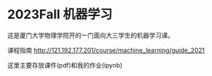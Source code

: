 # 2023Fall 机器学习
这是厦门大学物理学院开的一门面向大三学生的机器学习课。

课程指南 http://121.192.177.201/course/machine_learning/guide_2021

这里主要存放课件(pdf)和我的作业(ipynb)
